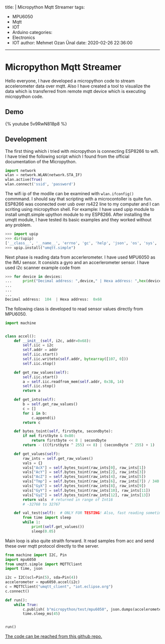 title: |
  Micropython Mqtt Streamer
tags:
  - MPU6050
  - Mqtt
  - IOT
  - Arduino
categories:
  - Electronics
  - IOT
author: Mehmet Ozan Ünal
date: 2020-02-26 22:36:00
---

# Micropython Mqtt Streamer

Hello everyone,
I have developed a micropython code to stream accelerometer data over mqtt. Also I have created a tool to visualize the data which is transferred from remote mqtt device which is executing micropython code.

## Demo

{% youtube 5v9RwN818p8 %}

## Development

The first thing which i tried with micropython is connecting ESP8266 to wifi. I have tried the following script which I found from the official documentation of the Micropython.

```python
import network
wlan = network.WLAN(network.STA_IF)
wlan.active(True)
wlan.connect('ssid', 'password')
```

The wifi ip of the modile can be examined with `wlan.ifconfig()` commmand. I should say that scripting with a microcontoller is quite fun. ESP8266 was coonected over usb over rs422 line to my computer and I can scriting using micropython shell. For example: I have used upip module to install umqtt.simple upython module to my ESP8266. After installing the umqtt module, I have tested its basic examples and they worked without any problem.

```python
>>> import upip
>>> dir(upip)
['__class__', '__name__', 'errno', 'gc', 'help', 'json', 'os', 'sys', 'usocket', 'ussl', 'uzlib', 'main', 'debug', 'tarfile', 'install_path', 'cleanup_files', 'gzdict_sz', 'file_buf', 'NotFoundError', 'op_split', 'op_basename', '_makedirs', 'save_file', 'install_tar', 'expandhome', 'warn_ussl', 'url_open', 'get_pkg_metadata', 'fatal', 'install_pkg', 'install', 'get_install_path', 'cleanup']
>>> upip.install("umqtt.simple")

```

Next phase is reading data from accerlerometer. I have used MPU6050 as the IMU sensor. It consists a gyro and an accerlerometer sensor. I have used i2c scanner example code from 


```python
>>> for device in devices:
...     print("Decimal address: ",device," | Hexa address: ",hex(device))
...
...
...
Decimal address:  104  | Hexa address:  0x68
```

The following class is developed to read sensor values directly from MPU6050.
```python
import machine


class accel():
    def __init__(self, i2c, addr=0x68):
        self.iic = i2c
        self.addr = addr
        self.iic.start()
        self.iic.writeto(self.addr, bytearray([107, 0]))
        self.iic.stop()

    def get_raw_values(self):
        self.iic.start()
        a = self.iic.readfrom_mem(self.addr, 0x3B, 14)
        self.iic.stop()
        return a

    def get_ints(self):
        b = self.get_raw_values()
        c = []
        for i in b:
            c.append(i)
        return c

    def bytes_toint(self, firstbyte, secondbyte):
        if not firstbyte & 0x80:
            return firstbyte << 8 | secondbyte
        return - (((firstbyte ^ 255) << 8) | (secondbyte ^ 255) + 1)

    def get_values(self):
        raw_ints = self.get_raw_values()
        vals = {}
        vals["AcX"] = self.bytes_toint(raw_ints[0], raw_ints[1])
        vals["AcY"] = self.bytes_toint(raw_ints[2], raw_ints[3])
        vals["AcZ"] = self.bytes_toint(raw_ints[4], raw_ints[5])
        vals["Tmp"] = self.bytes_toint(raw_ints[6], raw_ints[7]) / 340.00 + 36.53
        vals["GyX"] = self.bytes_toint(raw_ints[8], raw_ints[9])
        vals["GyY"] = self.bytes_toint(raw_ints[10], raw_ints[11])
        vals["GyZ"] = self.bytes_toint(raw_ints[12], raw_ints[13])
        return vals  # returned in range of Int16
        # -32768 to 32767

    def val_test(self):  # ONLY FOR TESTING! Also, fast reading sometimes crashes IIC
        from time import sleep
        while 1:
            print(self.get_values())
            sleep(0.05)
```

Main loop is also quite straith forward. It read samples from acc and send these over mqtt protocol directly to the server.

```python
from machine import I2C, Pin
import mpu6050
from umqtt.simple import MQTTClient
import time, json

i2c = I2C(scl=Pin(5), sda=Pin(4))
accelerometer = mpu6050.accel(i2c)
c = MQTTClient("umqtt_client", "iot.eclipse.org")
c.connect()

def run():
	while True:
	    c.publish( b"micropython/test/mpu6050", json.dumps(accelerometer.get_values()) )
	    time.sleep_ms(45)


run()
```


[The code can be reached from this github repo.](https://github.com/mozanunal/micropython-mpu6050-mqtt-streamer)